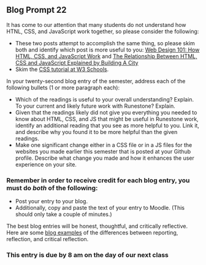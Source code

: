 ## Blog Prompt 22

It has come to our attention that many students do not understand how HTNL, CSS, and JavaScript work together, so please consider the following:
- These two posts attempt to accomplish the same thing, so please skim both and identify which post is more useful to you: [Web Design 101: How HTML, CSS, and JavaScript Work](https://blog.hubspot.com/marketing/web-design-html-css-javascript) and [The Relationship Between HTML, CSS and JavaScript Explained by Building A City](https://blog.codeanalogies.com/2018/05/09/the-relationship-between-html-css-and-javascript-explained/)
- Skim the [CSS tutorial at W3 Schools](https://www.w3schools.com/css/default.asp).

In your twenty-second blog entry of the semester, address each of the following bullets (1 or more paragraph each):
- Which of the readings is useful to your overall understanding? Explain. To your current and likely future work with Runestone? Explain.
- Given that the readings likely did not give you everything you needed to know about HTML, CSS, and JS that might be useful in Runestone work, identify an additional reading that you see as  more helpful to you. Link it, and describe why you found it to be more helpful than the given readings.
- Make one significant change either in a CSS file or in a JS files for the websites you made earlier this semester that is posted at your Github profile. Describe what change you made and how it enhances the user experience on your site.

### Remember in order to receive credit for each blog entry, you must do *both* of the following:

  - Post your entry to your blog.
  - Additionally, copy and paste the text of your entry to Moodle. (This should only take a couple of minutes.)

The best blog entries will be honest, thoughtful, and critically reflective. Here are some [blog examples](blogreflection.md)
of the differences between reporting, reflection, and critical reflection.

### This entry is due by 8 am on the day of our next class
